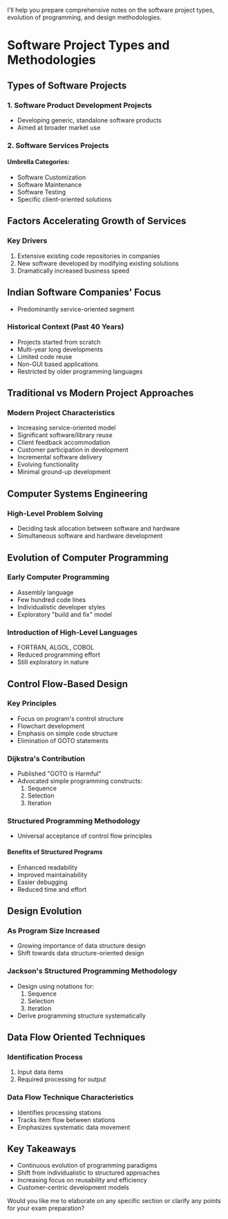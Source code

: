 I'll help you prepare comprehensive notes on the software project types, evolution of programming, and design methodologies.

# Software Project Types and Methodologies

## Types of Software Projects

### 1. Software Product Development Projects
- Developing generic, standalone software products
- Aimed at broader market use

### 2. Software Services Projects
#### Umbrella Categories:
- Software Customization
- Software Maintenance
- Software Testing
- Specific client-oriented solutions

## Factors Accelerating Growth of Services

### Key Drivers
1. Extensive existing code repositories in companies
2. New software developed by modifying existing solutions
3. Dramatically increased business speed

## Indian Software Companies' Focus
- Predominantly service-oriented segment

### Historical Context (Past 40 Years)
- Projects started from scratch
- Multi-year long developments
- Limited code reuse
- Non-GUI based applications
- Restricted by older programming languages

## Traditional vs Modern Project Approaches

### Modern Project Characteristics
- Increasing service-oriented model
- Significant software/library reuse
- Client feedback accommodation
- Customer participation in development
- Incremental software delivery
- Evolving functionality
- Minimal ground-up development

## Computer Systems Engineering

### High-Level Problem Solving
- Deciding task allocation between software and hardware
- Simultaneous software and hardware development

## Evolution of Computer Programming

### Early Computer Programming
- Assembly language
- Few hundred code lines
- Individualistic developer styles
- Exploratory "build and fix" model

### Introduction of High-Level Languages
- FORTRAN, ALGOL, COBOL
- Reduced programming effort
- Still exploratory in nature

## Control Flow-Based Design

### Key Principles
- Focus on program's control structure
- Flowchart development
- Emphasis on simple code structure
- Elimination of GOTO statements

### Dijkstra's Contribution
- Published "GOTO is Harmful"
- Advocated simple programming constructs:
  1. Sequence
  2. Selection
  3. Iteration

### Structured Programming Methodology
- Universal acceptance of control flow principles

#### Benefits of Structured Programs
- Enhanced readability
- Improved maintainability
- Easier debugging
- Reduced time and effort

## Design Evolution

### As Program Size Increased
- Growing importance of data structure design
- Shift towards data structure-oriented design

### Jackson's Structured Programming Methodology
- Design using notations for:
  1. Sequence
  2. Selection
  3. Iteration
- Derive programming structure systematically

## Data Flow Oriented Techniques

### Identification Process
1. Input data items
2. Required processing for output

### Data Flow Technique Characteristics
- Identifies processing stations
- Tracks item flow between stations
- Emphasizes systematic data movement

## Key Takeaways
- Continuous evolution of programming paradigms
- Shift from individualistic to structured approaches
- Increasing focus on reusability and efficiency
- Customer-centric development models

Would you like me to elaborate on any specific section or clarify any points for your exam preparation?

